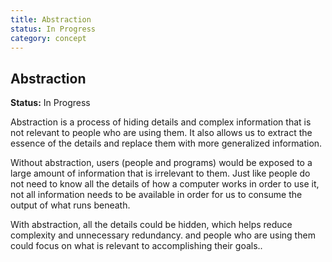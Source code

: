 ```yaml
---
title: Abstraction
status: In Progress
category: concept
---
```

## Abstraction

**Status:** In Progress

Abstraction is a process of hiding details and complex information that is not relevant to people who are using them. It also allows us to extract the essence of the details and replace them with more generalized information. 

Without abstraction, users (people and programs) would be exposed to a large amount of information that is irrelevant to them. Just like people do not need to know all the details of how a computer works in order to use it, not all information needs to be available in order for us to consume the output of what runs beneath. 

With abstraction, all the details could be hidden, which helps reduce complexity and unnecessary redundancy. and people who are using them could focus on what is relevant to accomplishing their goals..

